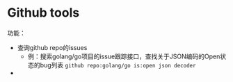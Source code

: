 # Github tools

功能：
- 查询github repo的issues
  - 例：搜索golang/go项目的issue跟踪接口，查找关于JSON编码的Open状态的bug列表
    `github repo:golang/go is:open json decoder`
- 
